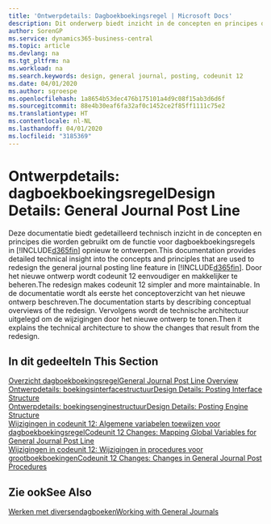 ```yaml
---
title: 'Ontwerpdetails: Dagboekboekingsregel | Microsoft Docs'
description: Dit onderwerp biedt inzicht in de concepten en principes die worden gebruikt om de functie voor dagboekboekingsregels in Business Central opnieuw te ontwerpen.
author: SorenGP
ms.service: dynamics365-business-central
ms.topic: article
ms.devlang: na
ms.tgt_pltfrm: na
ms.workload: na
ms.search.keywords: design, general journal, posting, codeunit 12
ms.date: 04/01/2020
ms.author: sgroespe
ms.openlocfilehash: 1a8654b53dec476b175101a4d9c08f15ab3d6d6f
ms.sourcegitcommit: 88e4b30eaf6fa32af0c1452ce2f85ff1111c75e2
ms.translationtype: HT
ms.contentlocale: nl-NL
ms.lasthandoff: 04/01/2020
ms.locfileid: "3185369"
---
```

# <a name="design-details-general-journal-post-line"></a><span data-ttu-id="53085-103">Ontwerpdetails: dagboekboekingsregel</span><span class="sxs-lookup"><span data-stu-id="53085-103">Design Details: General Journal Post Line</span></span>
<span data-ttu-id="53085-104">Deze documentatie biedt gedetailleerd technisch inzicht in de concepten en principes die worden gebruikt om de functie voor dagboekboekingsregels in [!INCLUDE[d365fin](includes/d365fin_md.md)] opnieuw te ontwerpen.</span><span class="sxs-lookup"><span data-stu-id="53085-104">This documentation provides detailed technical insight into the concepts and principles that are used to redesign the general journal posting line feature in [!INCLUDE[d365fin](includes/d365fin_md.md)].</span></span> <span data-ttu-id="53085-105">Door het nieuwe ontwerp wordt codeunit 12 eenvoudiger en makkelijker te beheren.</span><span class="sxs-lookup"><span data-stu-id="53085-105">The redesign makes codeunit 12 simpler and more maintainable.</span></span> <span data-ttu-id="53085-106">In de documentatie wordt als eerste het conceptoverzicht van het nieuwe ontwerp beschreven.</span><span class="sxs-lookup"><span data-stu-id="53085-106">The documentation starts by describing conceptual overviews of the redesign.</span></span> <span data-ttu-id="53085-107">Vervolgens wordt de technische architectuur uitgelegd om de wijzigingen door het nieuwe ontwerp te tonen.</span><span class="sxs-lookup"><span data-stu-id="53085-107">Then it explains the technical architecture to show the changes that result from the redesign.</span></span>  

## <a name="in-this-section"></a><span data-ttu-id="53085-108">In dit gedeelte</span><span class="sxs-lookup"><span data-stu-id="53085-108">In This Section</span></span>  
[<span data-ttu-id="53085-109">Overzicht dagboekboekingsregel</span><span class="sxs-lookup"><span data-stu-id="53085-109">General Journal Post Line Overview</span></span>](design-details-general-journal-post-line-overview.md)  
[<span data-ttu-id="53085-110">Ontwerpdetails: boekingsinterfacestructuur</span><span class="sxs-lookup"><span data-stu-id="53085-110">Design Details: Posting Interface Structure</span></span>](design-details-posting-interface-structure.md)  
[<span data-ttu-id="53085-111">Ontwerpdetails: boekingsenginestructuur</span><span class="sxs-lookup"><span data-stu-id="53085-111">Design Details: Posting Engine Structure</span></span>](design-details-posting-engine-structure.md)  
[<span data-ttu-id="53085-112">Wijzigingen in codeunit 12: Algemene variabelen toewijzen voor dagboekboekingsregel</span><span class="sxs-lookup"><span data-stu-id="53085-112">Codeunit 12 Changes: Mapping Global Variables for General Journal Post Line</span></span>](design-details-codeunit-12-changes-mapping-global-variables-for-general-journal-post-line.md)  
[<span data-ttu-id="53085-113">Wijzigingen in codeunit 12: Wijzigingen in procedures voor grootboekboekingen</span><span class="sxs-lookup"><span data-stu-id="53085-113">Codeunit 12 Changes: Changes in General Journal Post Procedures</span></span>](design-details-codeunit-12-changes-changes-in-general-journal-post-procedures.md)  

## <a name="see-also"></a><span data-ttu-id="53085-114">Zie ook</span><span class="sxs-lookup"><span data-stu-id="53085-114">See Also</span></span>  
[<span data-ttu-id="53085-115">Werken met diversendagboeken</span><span class="sxs-lookup"><span data-stu-id="53085-115">Working with General Journals</span></span>](ui-work-general-journals.md)
